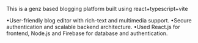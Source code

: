 This is a genz based blogging platform
built using react+typescript+vite

•User-friendly blog editor with rich-text and multimedia support.
•Secure authentication and scalable backend architecture.
•Used React.js for frontend, Node.js and Firebase for database and authentication.
